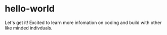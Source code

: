 # hello-world
Let's get it!
Excited to learn more infomation on coding and build with other like minded indivduals.

